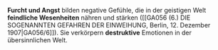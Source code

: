 
**Furcht und Angst** bilden negative Gefühle, die in der geistigen Welt **feindliche Wesenheiten** nähren und stärken ([[GA056 (6.) DIE SOGENANNTEN GEFAHREN DER EINWEIHUNG, Berlin, 12. Dezember 1907|GA056/6]]). Sie verkörpern **destruktive** Emotionen in der übersinnlichen Welt.
